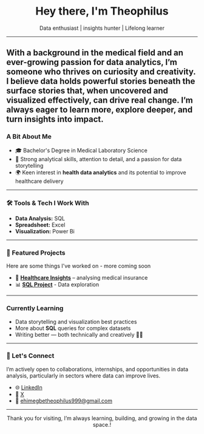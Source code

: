 <h1 align="center">Hey there, I'm Theophilus </h1>
<p align="center">Data enthusiast | insights hunter | Lifelong learner</p>

---

With a background in the medical field and an ever-growing passion for data analytics, I’m someone who thrives on curiosity and creativity. I believe data holds powerful stories beneath the surface stories that, when uncovered and visualized effectively, can drive real change. I’m always eager to learn more, explore deeper, and turn insights into impact.
---

### A Bit About Me

- 🎓 Bachelor's Degree in Medical Laboratory Science
- 🧠 Strong analytical skills, attention to detail, and a passion for data storytelling
- 🌍 Keen interest in **health data analytics** and its potential to improve healthcare delivery

---

### 🛠️ Tools & Tech I Work With
 
- **Data Analysis:** SQL  
- **Spreadsheet:** Excel
- **Visualization:** Power Bi


---

### 📁 Featured Projects

Here are some things I've worked on - more coming soon

- 🏥 **[Healthcare Insights](https://github.com/Theoofold/Medical-Insurance)** – analysing medical insurance
- 📊 **[SQL Project](https://github.com/Theoofold/Shopping-Trend)** - Data exploration  


---

###  Currently Learning

- Data storytelling and visualization best practices  
- More about **SQL** queries for complex datasets    
- Writing better — both technically and creatively ✍🏽

---

### 🤝 Let's Connect

I’m actively open to collaborations, internships, and opportunities in data analysis, particularly in sectors where data can improve lives.

- 🌐 [LinkedIn](https://www.linkedin.com/in/theophilusehimegbe)
- 📝 [X](https://x.com/Theoofold)
- 📧 ehimegbetheophilus999@gmail.com

---

<p align="center">Thank you for visiting, I’m always learning, building, and growing in the data space.!</p>
